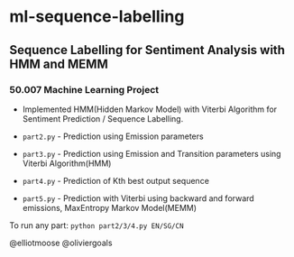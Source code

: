# ml-sequence-labelling
## Sequence Labelling for Sentiment Analysis with HMM and MEMM

### 50.007 Machine Learning Project
- Implemented HMM(Hidden Markov Model) with Viterbi Algorithm for Sentiment Prediction / Sequence Labelling.

- ```part2.py``` - Prediction using Emission parameters
- ```part3.py``` - Prediction using Emission and Transition parameters using Viterbi Algorithm(HMM)
- ```part4.py``` - Prediction of Kth best output sequence
- ```part5.py``` - Prediction with Viterbi using backward and forward emissions, MaxEntropy Markov Model(MEMM)

To run any part:
```python part2/3/4.py EN/SG/CN```


@elliotmoose
@oliviergoals
